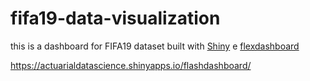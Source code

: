 # fifa19-data-visualization

this is a dashboard for FIFA19 dataset built with [Shiny](http://shiny.rstudio.com) e [flexdashboard](http://rstudio.github.io/flexdashboard/index.html)

https://actuarialdatascience.shinyapps.io/flashdashboard/


